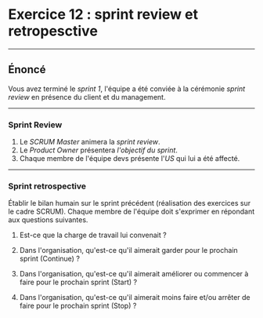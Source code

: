 # Exercice 12 : sprint review et retropesctive

---

## Énoncé

Vous avez terminé le *sprint 1*, l'équipe a été conviée à la cérémonie *sprint review* en présence du client et du management.

---

### Sprint Review

1. Le *SCRUM Master* animera la *sprint review*.
2. Le *Product Owner* présentera *l'objectif du sprint*.
3. Chaque membre de l'équipe devs présente l'*US* qui lui a été affecté.

---

### Sprint retrospective

Établir le bilan humain sur le sprint précédent (réalisation des exercices sur le cadre SCRUM). Chaque membre de l'équipe doit s'exprimer en répondant aux questions suivantes.

1. Est-ce que la charge de travail lui convenait ?

2. Dans l'organisation, qu'est-ce qu'il aimerait garder pour le prochain sprint (Continue) ?

3. Dans l'organisation, qu'est-ce qu'il aimerait améliorer ou commencer à faire pour le prochain sprint (Start) ?

4. Dans l'organisation, qu'est-ce qu'il aimerait moins faire et/ou arrêter de faire pour le prochain sprint (Stop) ?
